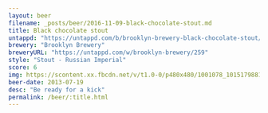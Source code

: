 ```yaml
---
layout: beer
filename: _posts/beer/2016-11-09-black-chocolate-stout.md
title: Black chocolate stout
untappd: "https://untappd.com/b/brooklyn-brewery-black-chocolate-stout/37235"
brewery: "Brooklyn Brewery"
breweryURL: "https://untappd.com/w/brooklyn-brewery/259"
style: "Stout - Russian Imperial"
score: 6
img: https://scontent.xx.fbcdn.net/v/t1.0-0/p480x480/1001078_10151798818383745_544568245_n.jpg?oh=9d810a6ef8f7e65a826303a6f3bcdcf4&oe=5910218F
beer-date: 2013-07-19
desc: "Be ready for a kick"
permalink: /beer/:title.html
---
```

